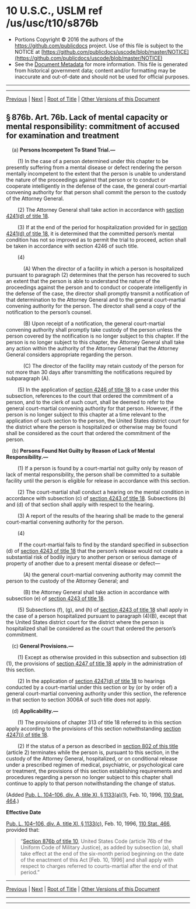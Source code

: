 ---
---

# 10 U.S.C., USLM ref /us/usc/t10/s876b

* Portions Copyright © 2016 the authors of the https://github.com/publicdocs project.
  Use of this file is subject to the NOTICE at [https://github.com/publicdocs/uscode/blob/master/NOTICE](https://github.com/publicdocs/uscode/blob/master/NOTICE)
* See the [Document Metadata](././../../../../../../..//README.md) for more information.
  This file is generated from historical government data; content and/or formatting may be inaccurate and out-of-date and should not be used for official purposes.

----------
----------

[Previous](./../../../../../../..//us/usc/t10/stA/ptII/ch47/schIX/m__us_usc_t10_s876a.md) | [Next](./../../../../../../..//us/usc/t10/stA/ptII/ch47/schX/m__us_usc_t10_stA_ptII_ch47_schX.md) | [Root of Title](./../../../../../../../) | [Other Versions of this Document](https://publicdocs.github.io/go/links?ns=uslm&ref=%2Fus%2Fusc%2Ft10%2Fs876b)

## § 876b. Art. 76b. Lack of mental capacity or mental responsibility: commitment of accused for examination and treatment

    (a) __Persons Incompetent To Stand Trial.—__ 

        (1) In the case of a person determined under this chapter to be presently suffering from a mental disease or defect rendering the person mentally incompetent to the extent that the person is unable to understand the nature of the proceedings against that person or to conduct or cooperate intelligently in the defense of the case, the general court-martial convening authority for that person shall commit the person to the custody of the Attorney General.

        (2) The Attorney General shall take action in accordance with [section 4241(d) of title 18][/us/usc/t18/s4241/d].

        (3) If at the end of the period for hospitalization provided for in [section 4241(d) of title 18][/us/usc/t18/s4241/d], it is determined that the committed person’s mental condition has not so improved as to permit the trial to proceed, action shall be taken in accordance with section 4246 of such title.

        (4)

            (A) When the director of a facility in which a person is hospitalized pursuant to paragraph (2) determines that the person has recovered to such an extent that the person is able to understand the nature of the proceedings against the person and to conduct or cooperate intelligently in the defense of the case, the director shall promptly transmit a notification of that determination to the Attorney General and to the general court-martial convening authority for the person. The director shall send a copy of the notification to the person’s counsel.

            (B) Upon receipt of a notification, the general court-martial convening authority shall promptly take custody of the person unless the person covered by the notification is no longer subject to this chapter. If the person is no longer subject to this chapter, the Attorney General shall take any action within the authority of the Attorney General that the Attorney General considers appropriate regarding the person.

            (C) The director of the facility may retain custody of the person for not more than 30 days after transmitting the notifications required by subparagraph (A).

        (5) In the application of [section 4246 of title 18][/us/usc/t18/s4246] to a case under this subsection, references to the court that ordered the commitment of a person, and to the clerk of such court, shall be deemed to refer to the general court-martial convening authority for that person. However, if the person is no longer subject to this chapter at a time relevant to the application of such section to the person, the United States district court for the district where the person is hospitalized or otherwise may be found shall be considered as the court that ordered the commitment of the person.

    (b) __Persons Found Not Guilty by Reason of Lack of Mental Responsibility.—__ 

        (1) If a person is found by a court-martial not guilty only by reason of lack of mental responsibility, the person shall be committed to a suitable facility until the person is eligible for release in accordance with this section.

        (2) The court-martial shall conduct a hearing on the mental condition in accordance with subsection (c) of [section 4243 of title 18][/us/usc/t18/s4243]. Subsections (b) and (d) of that section shall apply with respect to the hearing.

        (3) A report of the results of the hearing shall be made to the general court-martial convening authority for the person.

        (4)

         If the court-martial fails to find by the standard specified in subsection (d) of [section 4243 of title 18][/us/usc/t18/s4243] that the person’s release would not create a substantial risk of bodily injury to another person or serious damage of property of another due to a present mental disease or defect—

            (A) the general court-martial convening authority may commit the person to the custody of the Attorney General; and

            (B) the Attorney General shall take action in accordance with subsection (e) of [section 4243 of title 18][/us/usc/t18/s4243].

        (5) Subsections (f), (g), and (h) of [section 4243 of title 18][/us/usc/t18/s4243] shall apply in the case of a person hospitalized pursuant to paragraph (4)(B), except that the United States district court for the district where the person is hospitalized shall be considered as the court that ordered the person’s commitment.

    (c) __General Provisions.—__ 

        (1) Except as otherwise provided in this subsection and subsection (d)(1), the provisions of [section 4247 of title 18][/us/usc/t18/s4247] apply in the administration of this section.

        (2) In the application of [section 4247(d) of title 18][/us/usc/t18/s4247/d] to hearings conducted by a court-martial under this section or by (or by order of) a general court-martial convening authority under this section, the reference in that section to section 3006A of such title does not apply.

    (d) __Applicability.—__ 

        (1) The provisions of chapter 313 of title 18 referred to in this section apply according to the provisions of this section notwithstanding [section 4247(j) of title 18][/us/usc/t18/s4247/j].

        (2) If the status of a person as described in [section 802 of this title][/us/usc/t10/s802] (article 2) terminates while the person is, pursuant to this section, in the custody of the Attorney General, hospitalized, or on conditional release under a prescribed regimen of medical, psychiatric, or psychological care or treatment, the provisions of this section establishing requirements and procedures regarding a person no longer subject to this chapter shall continue to apply to that person notwithstanding the change of status.

(Added [Pub. L. 104–106, div. A, title XI, § 1133(a)(1)][/us/pl/104/106/s1133/a/1], Feb. 10, 1996, [110 Stat. 464][/us/stat/110/464].)

 __Effective Date__ 

[Pub. L. 104–106, div. A, title XI, § 1133(c)][/us/pl/104/106/s1133/c], Feb. 10, 1996, [110 Stat. 466][/us/stat/110/466], provided that: 

> “[Section 876b of title 10][/us/usc/t10/s876b], United States Code (article 76b of the Uniform Code of Military Justice), as added by subsection (a), shall take effect at the end of the six-month period beginning on the date of the enactment of this Act \[Feb. 10, 1996\] and shall apply with respect to charges referred to courts-martial after the end of that period.”

----------

[Previous](./../../../../../../..//us/usc/t10/stA/ptII/ch47/schIX/m__us_usc_t10_s876a.md) | [Next](./../../../../../../..//us/usc/t10/stA/ptII/ch47/schX/m__us_usc_t10_stA_ptII_ch47_schX.md) | [Root of Title](./../../../../../../../) | [Other Versions of this Document](https://publicdocs.github.io/go/links?ns=uslm&ref=%2Fus%2Fusc%2Ft10%2Fs876b)

----------
----------

[/us/usc/t18/s4241/d]: https://publicdocs.github.io/go/links?ns=uslm&ref=%2Fus%2Fusc%2Ft18%2Fs4241%2Fd
[/us/usc/t18/s4241/d]: https://publicdocs.github.io/go/links?ns=uslm&ref=%2Fus%2Fusc%2Ft18%2Fs4241%2Fd
[/us/usc/t18/s4246]: https://publicdocs.github.io/go/links?ns=uslm&ref=%2Fus%2Fusc%2Ft18%2Fs4246
[/us/usc/t18/s4243]: https://publicdocs.github.io/go/links?ns=uslm&ref=%2Fus%2Fusc%2Ft18%2Fs4243
[/us/usc/t18/s4243]: https://publicdocs.github.io/go/links?ns=uslm&ref=%2Fus%2Fusc%2Ft18%2Fs4243
[/us/usc/t18/s4243]: https://publicdocs.github.io/go/links?ns=uslm&ref=%2Fus%2Fusc%2Ft18%2Fs4243
[/us/usc/t18/s4243]: https://publicdocs.github.io/go/links?ns=uslm&ref=%2Fus%2Fusc%2Ft18%2Fs4243
[/us/usc/t18/s4247]: https://publicdocs.github.io/go/links?ns=uslm&ref=%2Fus%2Fusc%2Ft18%2Fs4247
[/us/usc/t18/s4247/d]: https://publicdocs.github.io/go/links?ns=uslm&ref=%2Fus%2Fusc%2Ft18%2Fs4247%2Fd
[/us/usc/t18/s4247/j]: https://publicdocs.github.io/go/links?ns=uslm&ref=%2Fus%2Fusc%2Ft18%2Fs4247%2Fj
[/us/usc/t10/s802]: https://publicdocs.github.io/go/links?ns=uslm&ref=%2Fus%2Fusc%2Ft10%2Fs802
[/us/pl/104/106/s1133/a/1]: https://publicdocs.github.io/go/links?ns=uslm&ref=%2Fus%2Fpl%2F104%2F106%2Fs1133%2Fa%2F1
[/us/stat/110/464]: https://publicdocs.github.io/go/links?ns=uslm&ref=%2Fus%2Fstat%2F110%2F464
[/us/pl/104/106/s1133/c]: https://publicdocs.github.io/go/links?ns=uslm&ref=%2Fus%2Fpl%2F104%2F106%2Fs1133%2Fc
[/us/stat/110/466]: https://publicdocs.github.io/go/links?ns=uslm&ref=%2Fus%2Fstat%2F110%2F466
[/us/usc/t10/s876b]: https://publicdocs.github.io/go/links?ns=uslm&ref=%2Fus%2Fusc%2Ft10%2Fs876b


